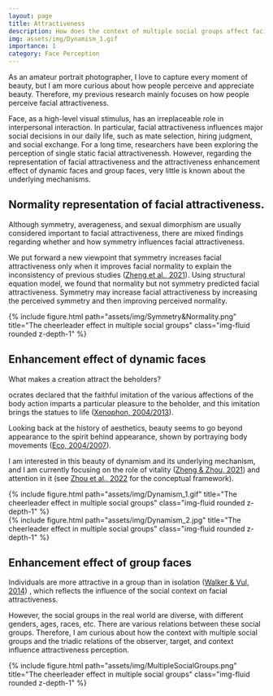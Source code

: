 ```yaml
---
layout: page
title: Attractiveness
description: How does the context of multiple social groups affect facial attractiveness?
img: assets/img/Dynamism_1.gif
importance: 1
category: Face Perception
---
```


As an amateur portrait photographer, I love to capture every moment of beauty, but I am more curious about how people perceive and appreciate beauty. Therefore, my previous research mainly focuses on how people perceive facial attractiveness.

Face, as a high-level visual stimulus, has an irreplaceable role in interpersonal interaction. In particular, facial attractiveness influences major social decisions in our daily life, such as mate selection, hiring judgment, and social exchange. For a long time, researchers have been exploring the perception of single static facial attractivenessh. However, regarding the representation of facial attractiveness and the attractiveness enhancement effect of dynamic faces and group faces, very little is known about the underlying mechanisms.


## Normality representation of facial attractiveness.

Although symmetry, averageness, and sexual dimorphism are usually considered important to facial attractiveness, there are mixed findings regarding whether and how symmetry influences facial attractiveness.

We put forward a new viewpoint that symmetry increases facial attractiveness only when it improves facial normality to explain the inconsistency of previous studies (<a href="https://doi.org/10.1016/j.actpsy.2021.103311" target="_blank">Zheng et al., 2021</a>). Using structural equation model, we found that normality but not symmetry predicted facial attractiveness. Symmetry may increase facial attractiveness by increasing the perceived symmetry and then improving perceived normality. 

<div class="row">
    <div class="col-sm mt-3 mt-md-0">
        {% include figure.html path="assets/img/Symmetry&Normality.png" title="The cheerleader effect in multiple social groups" class="img-fluid rounded z-depth-1" %}
    </div>
</div>


## Enhancement effect of dynamic faces

What makes a creation attract the beholders?

ocrates declared that the faithful imitation of the various affections of the body action imparts a particular pleasure to the beholder, and this imitation brings the statues to life (<a href="https://www.gutenberg.org/files/1177/1177-h/1177-h.htm" target="_blank">Xenophon, 2004/2013</a>).

Looking back at the history of aesthetics, beauty seems to go beyond appearance to the spirit behind appearance, shown by portraying body movements (<a href="https://zh.wikipedia.org/zh-cn/%E7%BE%8E%E7%9A%84%E6%AD%B7%E5%8F%B2" target="_blank">Eco, 2004/2007</a>).

I am interested in this beauty of dynamism and its underlying mechanism, and I am currently focusing on the role of vitality (<a href="https://doi.org/10.1167/jov.21.9.2361" target="_blank">Zheng & Zhou, 2021</a>) and attention in it (see <a href="https://doi.org/10.3724/SP.J.1042.2022.01429" target="_blank"> Zhou et al., 2022</a> for the conceptual framework).

<div class="row">
    <div class="col-sm mt-3 mt-md-0">
        {% include figure.html path="assets/img/Dynamism_1.gif" title="The cheerleader effect in multiple social groups" class="img-fluid rounded z-depth-1" %}
    </div>
    <div class="col-sm mt-3 mt-md-0">
        {% include figure.html path="assets/img/Dynamism_2.jpg" title="The cheerleader effect in multiple social groups" class="img-fluid rounded z-depth-1" %}
    </div>
</div>


## Enhancement effect of group faces

Individuals are more attractive in a group than in isolation (<a href="https://doi.org/10.1177/0956797613497969" target="_blank">Walker & Vul, 2014</a>) , which reflects the influence of the social context on facial attractiveness. 

However, the social groups in the real world are diverse, with different genders, ages, races, etc. There are various relations between these social groups. Therefore, I am curious about how the context with multiple social groups and the triadic relations of the observer, target, and context influence attractiveness perception.

<div class="row">
    <div class="col-sm mt-3 mt-md-0">
        {% include figure.html path="assets/img/MultipleSocialGroups.png" title="The cheerleader effect in multiple social groups" class="img-fluid rounded z-depth-1" %}
    </div>
</div>

